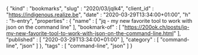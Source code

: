 {
  "kind" : "bookmarks",
  "slug" : "2020/03/jqlk4",
  "client_id" : "https://indigenous.realize.be",
  "date" : "2020-03-29T13:34:00+01:00",
  "h" : "h-entry",
  "properties" : {
    "name" : [ "jq - my new favorite tool to work with json on the command line" ],
    "bookmark-of" : [ "https://200ok.ch/posts/jq-my-new-favorite-tool-to-work-with-json-on-the-command-line.html" ],
    "published" : [ "2020-03-29T13:34:00+01:00" ],
    "category" : [ "command-line", "json" ]
  },
  "tags" : [ "command-line", "json" ]
}
